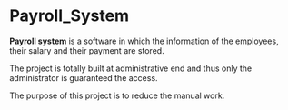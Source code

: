 # Payroll_System
<p><b>Payroll system</b> is a software in which the information of the employees,
their salary and their payment are stored. 

The project is totally built at administrative end and thus only the administrator 
is guaranteed the access.

The purpose of this project is to reduce the manual work.
</p>

